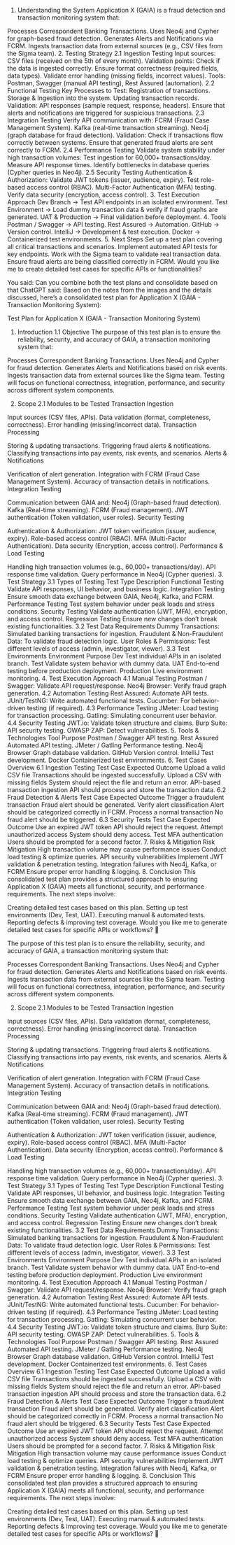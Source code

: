 1. Understanding the System
Application X (GAIA) is a fraud detection and transaction monitoring system that:

Processes Correspondent Banking Transactions.
Uses Neo4j and Cypher for graph-based fraud detection.
Generates Alerts and Notifications via FCRM.
Ingests transaction data from external sources (e.g., CSV files from the Sigma team).
2. Testing Strategy
2.1 Ingestion Testing
Input sources: CSV files (received on the 5th of every month).
Validation points:
Check if the data is ingested correctly.
Ensure format correctness (required fields, data types).
Validate error handling (missing fields, incorrect values).
Tools: Postman, Swagger (manual API testing), Rest Assured (automation).
2.2 Functional Testing
Key Processes to Test:
Registration of transactions.
Storage & Ingestion into the system.
Updating transaction records.
Validation:
API responses (sample request, response, headers).
Ensure that alerts and notifications are triggered for suspicious transactions.
2.3 Integration Testing
Verify API communication with:
FCRM (Fraud Case Management System).
Kafka (real-time transaction streaming).
Neo4j (graph database for fraud detection).
Validation:
Check if transactions flow correctly between systems.
Ensure that generated fraud alerts are sent correctly to FCRM.
2.4 Performance Testing
Validate system stability under high transaction volumes:
Test ingestion for 60,000+ transactions/day.
Measure API response times.
Identify bottlenecks in database queries (Cypher queries in Neo4j).
2.5 Security Testing
Authentication & Authorization:
Validate JWT tokens (issuer, audience, expiry).
Test role-based access control (RBAC).
Multi-Factor Authentication (MFA) testing.
Verify data security (encryption, access control).
3. Test Execution Approach
Dev Branch → Test API endpoints in an isolated environment.
Test Environment → Load dummy transaction data & verify if fraud graphs are generated.
UAT & Production → Final validation before deployment.
4. Tools
Postman / Swagger → API testing.
Rest Assured → Automation.
GitHub → Version control.
IntelliJ → Development & test execution.
Docker → Containerized test environments.
5. Next Steps
Set up a test plan covering all critical transactions and scenarios.
Implement automated API tests for key endpoints.
Work with the Sigma team to validate real transaction data.
Ensure fraud alerts are being classified correctly in FCRM.
Would you like me to create detailed test cases for specific APIs or functionalities?






You said:
Can you combine both the test plans and consolidate based on that
ChatGPT said:
Based on the notes from the images and the details discussed, here’s a consolidated test plan for Application X (GAIA - Transaction Monitoring System):

Test Plan for Application X (GAIA - Transaction Monitoring System)
1. Introduction
1.1 Objective
The purpose of this test plan is to ensure the reliability, security, and accuracy of GAIA, a transaction monitoring system that:

Processes Correspondent Banking Transactions.
Uses Neo4j and Cypher for fraud detection.
Generates Alerts and Notifications based on risk events.
Ingests transaction data from external sources like the Sigma team.
Testing will focus on functional correctness, integration, performance, and security across different system components.

2. Scope
2.1 Modules to be Tested
Transaction Ingestion

Input sources (CSV files, APIs).
Data validation (format, completeness, correctness).
Error handling (missing/incorrect data).
Transaction Processing

Storing & updating transactions.
Triggering fraud alerts & notifications.
Classifying transactions into pay events, risk events, and scenarios.
Alerts & Notifications

Verification of alert generation.
Integration with FCRM (Fraud Case Management System).
Accuracy of transaction details in notifications.
Integration Testing

Communication between GAIA and:
Neo4j (Graph-based fraud detection).
Kafka (Real-time streaming).
FCRM (Fraud management).
JWT authentication (Token validation, user roles).
Security Testing

Authentication & Authorization:
JWT token verification (issuer, audience, expiry).
Role-based access control (RBAC).
MFA (Multi-Factor Authentication).
Data security (Encryption, access control).
Performance & Load Testing

Handling high transaction volumes (e.g., 60,000+ transactions/day).
API response time validation.
Query performance in Neo4j (Cypher queries).
3. Test Strategy
3.1 Types of Testing
Test Type	Description
Functional Testing	Validate API responses, UI behavior, and business logic.
Integration Testing	Ensure smooth data exchange between GAIA, Neo4j, Kafka, and FCRM.
Performance Testing	Test system behavior under peak loads and stress conditions.
Security Testing	Validate authentication (JWT, MFA), encryption, and access control.
Regression Testing	Ensure new changes don’t break existing functionalities.
3.2 Test Data Requirements
Dummy Transactions: Simulated banking transactions for ingestion.
Fraudulent & Non-Fraudulent Data: To validate fraud detection logic.
User Roles & Permissions: Test different levels of access (admin, investigator, viewer).
3.3 Test Environments
Environment	Purpose
Dev	Test individual APIs in an isolated branch.
Test	Validate system behavior with dummy data.
UAT	End-to-end testing before production deployment.
Production	Live environment monitoring.
4. Test Execution Approach
4.1 Manual Testing
Postman / Swagger: Validate API request/response.
Neo4j Browser: Verify fraud graph generation.
4.2 Automation Testing
Rest Assured: Automate API tests.
JUnit/TestNG: Write automated functional tests.
Cucumber: For behavior-driven testing (if required).
4.3 Performance Testing
JMeter: Load testing for transaction processing.
Gatling: Simulating concurrent user behavior.
4.4 Security Testing
JWT.io: Validate token structure and claims.
Burp Suite: API security testing.
OWASP ZAP: Detect vulnerabilities.
5. Tools & Technologies
Tool	Purpose
Postman / Swagger	API testing.
Rest Assured	Automated API testing.
JMeter / Gatling	Performance testing.
Neo4j Browser	Graph database validation.
GitHub	Version control.
IntelliJ	Test development.
Docker	Containerized test environments.
6. Test Cases Overview
6.1 Ingestion Testing
Test Case	Expected Outcome
Upload a valid CSV file	Transactions should be ingested successfully.
Upload a CSV with missing fields	System should reject the file and return an error.
API-based transaction ingestion	API should process and store the transaction data.
6.2 Fraud Detection & Alerts
Test Case	Expected Outcome
Trigger a fraudulent transaction	Fraud alert should be generated.
Verify alert classification	Alert should be categorized correctly in FCRM.
Process a normal transaction	No fraud alert should be triggered.
6.3 Security Tests
Test Case	Expected Outcome
Use an expired JWT token	API should reject the request.
Attempt unauthorized access	System should deny access.
Test MFA authentication	Users should be prompted for a second factor.
7. Risks & Mitigation
Risk	Mitigation
High transaction volume may cause performance issues	Conduct load testing & optimize queries.
API security vulnerabilities	Implement JWT validation & penetration testing.
Integration failures with Neo4j, Kafka, or FCRM	Ensure proper error handling & logging.
8. Conclusion
This consolidated test plan provides a structured approach to ensuring Application X (GAIA) meets all functional, security, and performance requirements. The next steps involve:

Creating detailed test cases based on this plan.
Setting up test environments (Dev, Test, UAT).
Executing manual & automated tests.
Reporting defects & improving test coverage.
Would you like me to generate detailed test cases for specific APIs or workflows? 🚀


The purpose of this test plan is to ensure the reliability, security, and accuracy of GAIA, a transaction monitoring system that:

Processes Correspondent Banking Transactions.
Uses Neo4j and Cypher for fraud detection.
Generates Alerts and Notifications based on risk events.
Ingests transaction data from external sources like the Sigma team.
Testing will focus on functional correctness, integration, performance, and security across different system components.

2. Scope
2.1 Modules to be Tested
Transaction Ingestion

Input sources (CSV files, APIs).
Data validation (format, completeness, correctness).
Error handling (missing/incorrect data).
Transaction Processing

Storing & updating transactions.
Triggering fraud alerts & notifications.
Classifying transactions into pay events, risk events, and scenarios.
Alerts & Notifications

Verification of alert generation.
Integration with FCRM (Fraud Case Management System).
Accuracy of transaction details in notifications.
Integration Testing

Communication between GAIA and:
Neo4j (Graph-based fraud detection).
Kafka (Real-time streaming).
FCRM (Fraud management).
JWT authentication (Token validation, user roles).
Security Testing

Authentication & Authorization:
JWT token verification (issuer, audience, expiry).
Role-based access control (RBAC).
MFA (Multi-Factor Authentication).
Data security (Encryption, access control).
Performance & Load Testing

Handling high transaction volumes (e.g., 60,000+ transactions/day).
API response time validation.
Query performance in Neo4j (Cypher queries).
3. Test Strategy
3.1 Types of Testing
Test Type	Description
Functional Testing	Validate API responses, UI behavior, and business logic.
Integration Testing	Ensure smooth data exchange between GAIA, Neo4j, Kafka, and FCRM.
Performance Testing	Test system behavior under peak loads and stress conditions.
Security Testing	Validate authentication (JWT, MFA), encryption, and access control.
Regression Testing	Ensure new changes don’t break existing functionalities.
3.2 Test Data Requirements
Dummy Transactions: Simulated banking transactions for ingestion.
Fraudulent & Non-Fraudulent Data: To validate fraud detection logic.
User Roles & Permissions: Test different levels of access (admin, investigator, viewer).
3.3 Test Environments
Environment	Purpose
Dev	Test individual APIs in an isolated branch.
Test	Validate system behavior with dummy data.
UAT	End-to-end testing before production deployment.
Production	Live environment monitoring.
4. Test Execution Approach
4.1 Manual Testing
Postman / Swagger: Validate API request/response.
Neo4j Browser: Verify fraud graph generation.
4.2 Automation Testing
Rest Assured: Automate API tests.
JUnit/TestNG: Write automated functional tests.
Cucumber: For behavior-driven testing (if required).
4.3 Performance Testing
JMeter: Load testing for transaction processing.
Gatling: Simulating concurrent user behavior.
4.4 Security Testing
JWT.io: Validate token structure and claims.
Burp Suite: API security testing.
OWASP ZAP: Detect vulnerabilities.
5. Tools & Technologies
Tool	Purpose
Postman / Swagger	API testing.
Rest Assured	Automated API testing.
JMeter / Gatling	Performance testing.
Neo4j Browser	Graph database validation.
GitHub	Version control.
IntelliJ	Test development.
Docker	Containerized test environments.
6. Test Cases Overview
6.1 Ingestion Testing
Test Case	Expected Outcome
Upload a valid CSV file	Transactions should be ingested successfully.
Upload a CSV with missing fields	System should reject the file and return an error.
API-based transaction ingestion	API should process and store the transaction data.
6.2 Fraud Detection & Alerts
Test Case	Expected Outcome
Trigger a fraudulent transaction	Fraud alert should be generated.
Verify alert classification	Alert should be categorized correctly in FCRM.
Process a normal transaction	No fraud alert should be triggered.
6.3 Security Tests
Test Case	Expected Outcome
Use an expired JWT token	API should reject the request.
Attempt unauthorized access	System should deny access.
Test MFA authentication	Users should be prompted for a second factor.
7. Risks & Mitigation
Risk	Mitigation
High transaction volume may cause performance issues	Conduct load testing & optimize queries.
API security vulnerabilities	Implement JWT validation & penetration testing.
Integration failures with Neo4j, Kafka, or FCRM	Ensure proper error handling & logging.
8. Conclusion
This consolidated test plan provides a structured approach to ensuring Application X (GAIA) meets all functional, security, and performance requirements. The next steps involve:

Creating detailed test cases based on this plan.
Setting up test environments (Dev, Test, UAT).
Executing manual & automated tests.
Reporting defects & improving test coverage.
Would you like me to generate detailed test cases for specific APIs or workflows? 🚀
